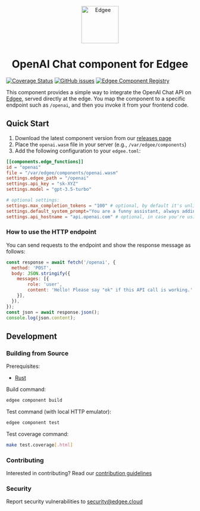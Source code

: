 <div align="center">
<p align="center">
  <a href="https://www.edgee.cloud">
    <picture>
      <source media="(prefers-color-scheme: dark)" srcset="https://cdn.edgee.cloud/img/component-dark.svg">
      <img src="https://cdn.edgee.cloud/img/component.svg" height="100" alt="Edgee">
    </picture>
  </a>
</p>
</div>

<h1 align="center">OpenAI Chat component for Edgee</h1>

[![Coverage Status](https://coveralls.io/repos/github/edgee-cloud/openai-chat-component/badge.svg)](https://coveralls.io/github/edgee-cloud/openai-chat-component)
[![GitHub issues](https://img.shields.io/github/issues/edgee-cloud/openai-chat-component.svg)](https://github.com/edgee-cloud/openai-chat-component/issues)
[![Edgee Component Registry](https://img.shields.io/badge/Edgee_Component_Registry-Public-green.svg)](https://www.edgee.cloud/edgee/openai-chat)


This component provides a simple way to integrate the OpenAI Chat API on [Edgee](https://www.edgee.cloud),
served directly at the edge. You map the component to a specific endpoint such as `/openai`, and
then you invoke it from your frontend code.


## Quick Start

1. Download the latest component version from our [releases page](../../releases)
2. Place the `openai.wasm` file in your server (e.g., `/var/edgee/components`)
3. Add the following configuration to your `edgee.toml`:

```toml
[[components.edge_functions]]
id = "openai"
file = "/var/edgee/components/openai.wasm"
settings.edgee_path = "/openai"
settings.api_key = "sk-XYZ"
settings.model = "gpt-3.5-turbo"

# optional settings:
settings.max_completion_tokens = "100" # optional, by default it's unlimited
settings.default_system_prompt="You are a funny assistant, always adding a short joke after your response." # optional, no automatic system prompt by default
settings.api_hostname = "api.openai.com" # optional, in case you're using a different OpenAI-compatible API
```

### How to use the HTTP endpoint

You can send requests to the endpoint and show the response message as follows:

```javascript
const response = await fetch('/openai', {
  method: 'POST',
  body: JSON.stringify({
    messages: [{
        role: 'user',
        content: 'Hello! Please say "ok" if this API call is working.',
    }],
  }),
});
const json = await response.json();
console.log(json.content);
```

## Development

### Building from Source
Prerequisites:
- [Rust](https://www.rust-lang.org/tools/install)

Build command:
```bash
edgee component build
```

Test command (with local HTTP emulator):
```bash
edgee component test
```

Test coverage command:
```bash
make test.coverage[.html]
```

### Contributing
Interested in contributing? Read our [contribution guidelines](./CONTRIBUTING.md)

### Security
Report security vulnerabilities to [security@edgee.cloud](mailto:security@edgee.cloud)
